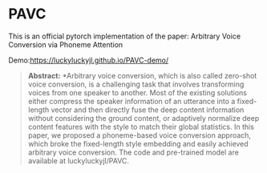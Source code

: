 # PAVC
This is an official pytorch implementation of the paper: Arbitrary Voice Conversion via Phoneme Attention

Demo:https://luckyluckyjl.github.io/PAVC-demo/

> **Abstract:** *Arbitrary voice conversion, which is also called zero-shot voice conversion, is a challenging task that involves transforming voices from one speaker to another. Most of the existing solutions either compress the speaker information of an utterance into a fixed-length vector and then directly fuse the deep content information without considering the ground content, or adaptively normalize deep content features with the style to match their global statistics. In this paper, we proposed a phoneme-based voice conversion approach, which broke the fixed-length style embedding and  easily achieved arbitrary voice conversion. The code and pre-trained model are available at luckyluckyjl/PAVC.
> 
